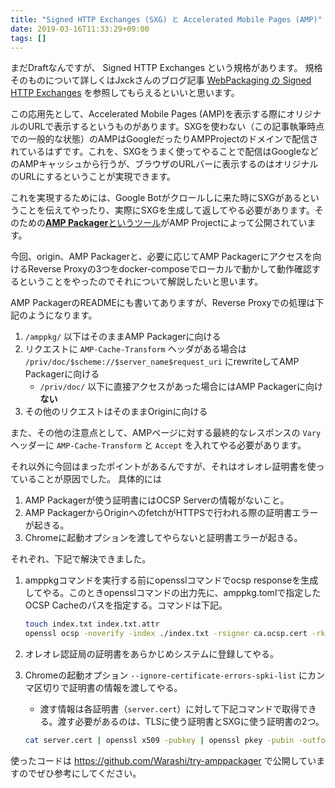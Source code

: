 ```yaml
---
title: "Signed HTTP Exchanges (SXG) と Accelerated Mobile Pages (AMP)"
date: 2019-03-16T11:33:29+09:00
tags: []
---
```


まだDraftなんですが、 Signed HTTP Exchanges という規格があります。
規格そのものについて詳しくはJxckさんのブログ記事 [WebPackaging の Signed HTTP Exchanges](https://blog.jxck.io/entries/2018-12-01/signed-http-exchanges.html) を参照してもらえるといいと思います。

この応用先として、Accelerated Mobile Pages (AMP)を表示する際にオリジナルのURLで表示するというものがあります。SXGを使わない（この記事執筆時点での一般的な状態）のAMPはGoogleだったりAMPProjectのドメインで配信されているはずです。これを、SXGをうまく使ってやることで配信はGoogleなどのAMPキャッシュから行うが、ブラウザのURLバーに表示するのはオリジナルのURLにするということが実現できます。

これを実現するためには、Google Botがクロールしに来た時にSXGがあるということを伝えてやったり、実際にSXGを生成して返してやる必要があります。そのための[**AMP Packager**というツール](https://github.com/ampproject/amppackager)がAMP Projectによって公開されています。

今回、origin、AMP Packagerと、必要に応じてAMP Packagerにアクセスを向けるReverse Proxyの3つをdocker-composeでローカルで動かして動作確認するということをやったのでそれについて解説したいと思います。

AMP PackagerのREADMEにも書いてありますが、Reverse Proxyでの処理は下記のようになります。

1. `/amppkg/` 以下はそのままAMP Packagerに向ける
2. リクエストに `AMP-Cache-Transform` ヘッダがある場合は `/priv/doc/$scheme://$server_name$request_uri` にrewriteしてAMP Packagerに向ける
    - `/priv/doc/` 以下に直接アクセスがあった場合にはAMP Packagerに向け**ない**
3. その他のリクエストはそのままOriginに向ける

また、その他の注意点として、AMPページに対する最終的なレスポンスの `Vary` ヘッダーに `AMP-Cache-Transform` と `Accept` を入れてやる必要があります。

それ以外に今回はまったポイントがあるんですが、それはオレオレ証明書を使っていることが原因でした。
具体的には

1. AMP Packagerが使う証明書にはOCSP Serverの情報がないこと。
2. AMP PackagerからOriginへのfetchがHTTPSで行われる際の証明書エラーが起きる。
3. Chromeに起動オプションを渡してやらないと証明書エラーが起きる。

それぞれ、下記で解決できました。

1. amppkgコマンドを実行する前にopensslコマンドでocsp responseを生成してやる。このときopensslコマンドの出力先に、amppkg.tomlで指定したOCSP Cacheのパスを指定する。コマンドは下記。

    ```bash
    touch index.txt index.txt.attr
    openssl ocsp -noverify -index ./index.txt -rsigner ca.ocsp.cert -rkey ca.privkey -CA ca.cert -ndays 7 -issuer ca.cert -cert server.cert -respout /tmp/amppkg-ocsp
    ```

2. オレオレ認証局の証明書をあらかじめシステムに登録してやる。

3. Chromeの起動オプション `--ignore-certificate-errors-spki-list` にカンマ区切りで証明書の情報を渡してやる。
    - 渡す情報は各証明書（`server.cert`）に対して下記コマンドで取得できる。渡す必要があるのは、TLSに使う証明書とSXGに使う証明書の2つ。

    ```bash
    cat server.cert | openssl x509 -pubkey | openssl pkey -pubin -outform der | openssl dgst -sha256 -binary | base64
    ```

使ったコードは <https://github.com/Warashi/try-amppackager> で公開していますのでぜひ参考にしてください。